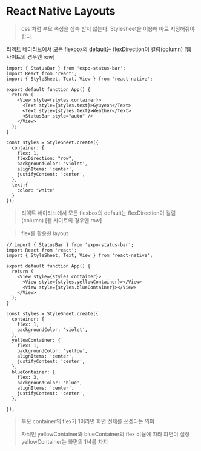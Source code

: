# React Native Layouts

> css 처럼 부모 속성을 상속 받지 않는다. Stylesheet을 이용해 따로 지정해줘야한다. 

리액트 네이티브에서 모든 flexbox의 default는 flexDirection이 컬럼(column) [웹 사이트의 경우엔 row]

```react
import { StatusBar } from 'expo-status-bar';
import React from 'react';
import { StyleSheet, Text, View } from 'react-native';

export default function App() {
  return (
    <View style={styles.container}>
      <Text style={styles.text}>Gyuyeon</Text>
      <Text style={styles.text}>Weather</Text>
      <StatusBar style="auto" />
    </View>
  );
}

const styles = StyleSheet.create({
  container: {
    flex: 1,
    flexDirection: "row",
    backgroundColor: 'violet',
    alignItems: 'center',
    justifyContent: 'center',
  },
  text:{
    color: "white"
  }
});

```

> 리액트 네이티브에서 모든 flexbox의 default는 flexDirection이 컬럼(column) [웹 사이트의 경우엔 row]



> flex를 활용한 layout

```react
// import { StatusBar } from 'expo-status-bar';
import React from 'react';
import { StyleSheet, Text, View } from 'react-native';

export default function App() {
  return (
    <View style={styles.container}>
      <View style={styles.yellowContainer}></View>
      <View style={styles.blueContainer}></View>
    </View>
  );
}

const styles = StyleSheet.create({
  container: {
    flex: 1,
    backgroundColor: 'violet',
  },
  yellowContainer: {
    flex: 1,
    backgroundColor: 'yellow',
    alignItems: 'center',
    justifyContent: 'center',
  },
  blueContainer: {
    flex: 3,
    backgroundColor: 'blue',
    alignItems: 'center',
    justifyContent: 'center',
  },
  
});

```

> 부모 container의 flex가 1이라면 화면 전체를 쓰겠다는 의미
>
> 자식인 yellowContainer와 blueContainer의 flex 비율에 따라 화면이 설정 yellowContainer는 화면의 1/4를 차지

